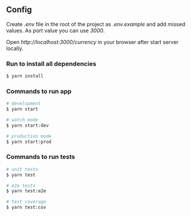 ## Config

Create *.env*  file in the root of the project as *.env.example*  and add missed values. As port value you can use *3000*.

Open *http://localhost:3000/currency* in your browser after start server locally.

### Run to install all dependencies
```bash
$ yarn install 
``` 

### Commands to run app 
```bash
# development
$ yarn start

# watch mode
$ yarn start:dev

# production mode
$ yarn start:prod
```
### Commands to run tests

```bash
# unit tests
$ yarn test

# e2e tests
$ yarn test:e2e

# test coverage
$ yarn test:cov
```
